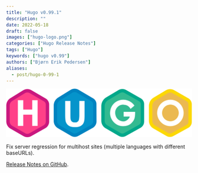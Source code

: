 ```yaml
---
title: "Hugo v0.99.1"
description: ""
date: 2022-05-18
draft: false
images: ["hugo-logo.png"]
categories: ["Hugo Release Notes"]
tags: ["Hugo"]
keywords: ["hugo v0.99"]
authors: ["Bjørn Erik Pedersen"]
aliases:
  - post/hugo-0-99-1
---
```


<img src="hugo-logo.svg" alt="Hugo" class="img-fluid mb-5">

Fix server regression for multihost sites (multiple languages with different baseURLs).

[Release Notes on GitHub](https://github.com/gohugoio/hugo/releases).
